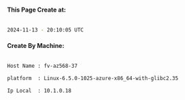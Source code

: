 
   
#### This Page Create at:

```bash

2024-11-13 - 20:10:05 UTC

```

#### Create By Machine:

```bash

Host Name : fv-az568-37

platform  : Linux-6.5.0-1025-azure-x86_64-with-glibc2.35

Ip Local  : 10.1.0.18

```

